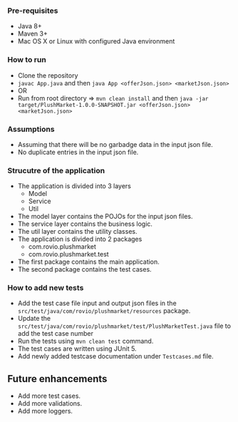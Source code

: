 ### Pre-requisites
- Java 8+
- Maven 3+
- Mac OS X or Linux with configured Java environment


### How to run
- Clone the repository
- `javac App.java` and then `java App <offerJson.json> <marketJson.json>`
- OR
- Run from root directory => `mvn clean install` and then `java -jar target/PlushMarket-1.0.0-SNAPSHOT.jar <offerJson.json> <marketJson.json>`


### Assumptions
- Assuming that there will be no garbadge data in the input json file.
- No duplicate entries in the input json file.


### Strucutre of the application
- The application is divided into 3 layers
    - Model
    - Service
    - Util
- The model layer contains the POJOs for the input json files.
- The service layer contains the business logic.
- The util layer contains the utility classes.
- The application is divided into 2 packages
    - com.rovio.plushmarket
    - com.rovio.plushmarket.test
- The first package contains the main application.
- The second package contains the test cases.


### How to add new tests
- Add the test case file input and output json files in the `src/test/java/com/rovio/plushmarket/resources` package.
- Update the `src/test/java/com/rovio/plushmarket/test/PlushMarketTest.java` file to add the test case number
- Run the tests using `mvn clean test` command.
- The test cases are written using JUnit 5.
- Add newly added testcase documentation under `Testcases.md` file.


## Future enhancements
- Add more test cases.
- Add more validations.
- Add more loggers.
